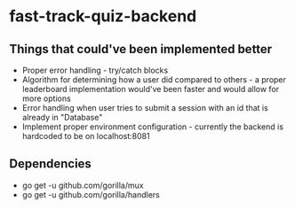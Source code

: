 # fast-track-quiz-backend

## Things that could've been implemented better

- Proper error handling - try/catch blocks
- Algorithm for determining how a user did compared to others - a proper leaderboard implementation would've been faster and would allow for more options
- Error handling when user tries to submit a session with an id that is already in "Database"
- Implement proper environment configuration - currently the backend is hardcoded to be on localhost:8081

## Dependencies
- go get -u github.com/gorilla/mux
- go get -u github.com/gorilla/handlers